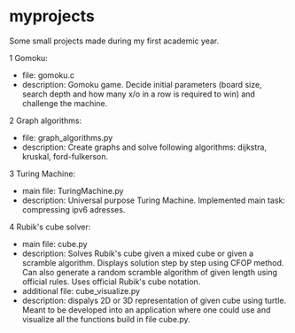 # myprojects
Some small projects made during my first academic year.

1 Gomoku:
  - file: gomoku.c
  - description: Gomoku game. Decide initial parameters (board size, search depth and how many x/o in a row is required to win) and challenge the machine.

2 Graph algorithms:
  - file: graph_algorithms.py
  - description: Create graphs and solve following algorithms: dijkstra, kruskal, ford-fulkerson.

3 Turing Machine:
  - main file: TuringMachine.py
  - description: Universal purpose Turing Machine. Implemented main task: compressing ipv6 adresses.

4 Rubik's cube solver:
  - main file: cube.py
  - description: Solves Rubik's cube given a mixed cube or given a scramble algorithm. Displays solution step by step using CFOP method. Can also generate a random scramble algorithm of given length using official rules. Uses official Rubik's cube notation.
  - additional file: cube_visualize.py
  - description: dispalys 2D or 3D representation of given cube using turtle. Meant to be developed into an application where one could use and visualize all the functions build in file cube.py.
